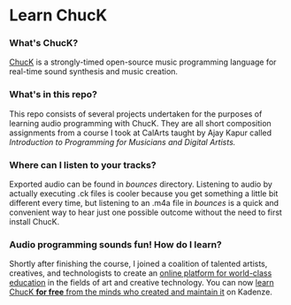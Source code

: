 # Learn ChucK #
### What's ChucK? ###
<a href="http://chuck.stanford.edu/">ChucK</a> is a strongly-timed open-source music programming language for real-time sound synthesis and music creation.
### What's in this repo? ###
This repo consists of several projects undertaken for the purposes of learning audio programming with ChucK. They are all short composition assignments from a course I took at CalArts taught by Ajay Kapur called *Introduction to Programming for Musicians and Digital Artists.*
### Where can I listen to your tracks? ###
Exported audio can be found in *bounces* directory. Listening to audio by actually executing .ck files is cooler because you get something a little bit different every time, but listening to an .m4a file in *bounces* is a quick and convenient way to hear just one possible outcome without the need to first install ChucK.
### Audio programming sounds fun! How do I learn? ###
Shortly after finishing the course, I joined a coalition of talented artists, creatives, and technologists to create an <a href="http://kadenze.com">online platform for world-class education</a> in the fields of art and creative technology. You can now <a href="https://www.kadenze.com/courses/introduction-to-programming-for-musicians-and-digital-artists-iii/info">learn ChucK **for free** from the minds who created and maintain it</a> on Kadenze.
